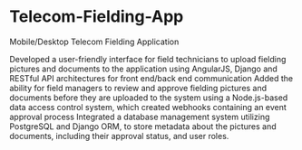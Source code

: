 # Telecom-Fielding-App
Mobile/Desktop Telecom Fielding Application

Developed a user-friendly interface for field technicians to upload fielding pictures and documents to the application using AngularJS, Django and RESTful API architectures for front end/back end communication
Added the ability for field managers to review and approve fielding pictures and documents before they are uploaded to the system using a Node.js-based data access control system, which created webhooks containing an event approval process
Integrated a database management system utilizing PostgreSQL and Django ORM, to store metadata about the pictures and documents, including their approval status, and user roles.
